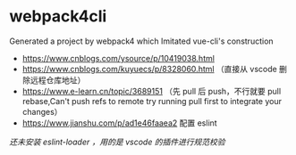 # webpack4cli

Generated a project by webpack4 which Imitated vue-cli's construction

- https://www.cnblogs.com/ysource/p/10419038.html
- https://www.cnblogs.com/kuyuecs/p/8328060.html （直接从 vscode 删除远程仓库地址）
- https://www.e-learn.cn/topic/3689151 （先 pull 后 push，不行就要 pull rebase,Can't push refs to remote try running pull first to integrate your changes）
- https://www.jianshu.com/p/ad1e46faaea2 配置 eslint

_还未安装 eslint-loader ，用的是 vscode 的插件进行规范校验_

